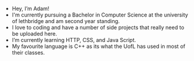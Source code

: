 - Hey, I’m Adam!
- I'm currently pursuing a Bachelor in Computer Science at the university of lethbridge and am second year standing.
- I love to coding and have a number of side projects that really need to be uploaded here. 
- I’m currently learning HTTP, CSS, and Java Script.
- My favourite language is C++ as its what the UofL has used in most of their classes.



<!---
AdamCChan/AdamCChan is a ✨ special ✨ repository because its `README.md` (this file) appears on your GitHub profile.
You can click the Preview link to take a look at your changes.
--->
